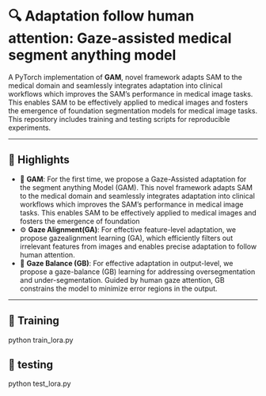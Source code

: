 # 🔍 Adaptation follow human attention: Gaze-assisted medical segment anything model

A PyTorch implementation of **GAM**, novel framework adapts SAM to the medical domain and seamlessly integrates adaptation into clinical workflows which improves the SAM’s performance in medical image tasks. This enables SAM to be effectively applied to medical images and fosters the emergence of foundation segmentation models for medical image tasks. This repository includes training and testing scripts for reproducible experiments.

---

## 📌 Highlights

- 🧠 **GAM**: For the first time, we propose a Gaze-Assisted adaptation for the segment anything Model (GAM). This novel framework adapts SAM to the medical domain and seamlessly integrates adaptation into clinical workflows which improves the SAM’s performance in medical image tasks. This enables SAM to be effectively applied to medical images and fosters the emergence of foundation
- ⚙️ **Gaze Alignment(GA)**: For effective feature-level adaptation, we propose gazealignment learning (GA), which efficiently filters out irrelevant features from images and enables precise adaptation to follow human attention.
- 🚀 **Gaze Balance (GB)**: For effective adaptation in output-level, we propose a gaze-balance (GB) learning for addressing oversegmentation and under-segmentation. Guided by human gaze attention, GB constrains the model to minimize error regions in the output.

---

## 📁 Training
python train_lora.py
## 📁 testing
python test_lora.py

